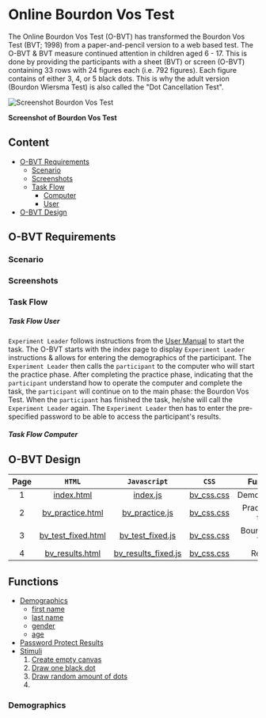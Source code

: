 # Online Bourdon Vos Test

The Online Bourdon Vos Test (O-BVT) has transformed the Bourdon Vos Test (BVT; 1998) from a paper-and-pencil version to a web based test. The O-BVT & BVT measure continued attention in children aged 6 - 17. This is done by providing the participants with a sheet (BVT) or screen (O-BVT) containing 33 rows with 24 figures each (i.e. 792 figures). Each figure contains of either 3, 4, or 5 black dots. This is why the adult version (Bourdon Wiersma Test) is also called the "Dot Cancellation Test". 

![Screenshot Bourdon Vos Test](/Users/Sally/Documents/Universiteit/Master/9-Programming_NextStep/BourdonWiersma.png)

**Screenshot of Bourdon Vos Test**

## Content
* [O-BVT Requirements](#requirements)
	+ [Scenario](#scenario)
    + [Screenshots](#screenshots)
    + [Task Flow](#taskflow)
    	+ [Computer](#taskflowcomp)
        + [User](#taskflowuser)
* [O-BVT Design](#design)



<H2 id="requirements"> O-BVT Requirements </H2>

<H3 id="scenario"> Scenario </H3>

<H3 id="screenshots"> Screenshots </H3>

<H3 id="taskflow"> Task Flow </H3>

<H5 id="taskflowuser"> Task Flow User </H3>

`Experiment Leader` follows instructions from the [User Manual](https://github.com/SHogenboom/BourdonVosTest/blob/master/UserManual.docx) to start the task. The O-BVT starts with the index page to display `Experiment Leader` instructions & allows for entering the demographics of the participant. The `Experiment Leader` then calls the `participant` to the computer who will start the practice phase. After completing the practice phase, indicating that the `participant` understand how to operate the computer and complete the task, the `participant` will continue on to the  main phase: the Bourdon Vos Test. When the `participant` has finished the task, he/she will call the `Experiment Leader` again. The `Experiment Leader` then has to enter the pre-specified password to be able to access the participant's results.

<H5 id="taskflowcomp"> Task Flow Computer </H3>

<H2 id="design"> O-BVT Design </H2>




| Page |`HTML` | `Javascript` | `CSS` | Function|
|:----:|:-----:|:------------:|:-----:|:-------:|
|1|[index.html](https://github.com/SHogenboom/BourdonVosTest/blob/master/index.html)|[index.js](https://github.com/SHogenboom/BourdonVosTest/blob/master/index.js)|[bv\_css.css](https://github.com/SHogenboom/BourdonVosTest/blob/master/bv_css.css)|Demograhpics|
|2|[bv\_practice.html](https://github.com/SHogenboom/BourdonVosTest/blob/master/bv_practice.html)|[bv\_practice.js](https://github.com/SHogenboom/BourdonVosTest/blob/master/bv_practice.js)|[bv\_css.css](https://github.com/SHogenboom/BourdonVosTest/blob/master/bv_css.css)| Practice the task|
|3|[bv_test_fixed.html](https://github.com/SHogenboom/BourdonVosTest/blob/master/bv_test_fixed.html)|[bv_test_fixed.js](https://github.com/SHogenboom/BourdonVosTest/blob/master/bv_test_fixed.js)|[bv\_css.css](https://github.com/SHogenboom/BourdonVosTest/blob/master/bv_css.css)| Bourdon Vos Test|
|4|[bv\_results.html](https://github.com/SHogenboom/BourdonVosTest/blob/master/bv_results.html)|[bv\_results_fixed.js](https://github.com/SHogenboom/BourdonVosTest/blob/master/bv_results_fixed.js)|[bv\_css.css](https://github.com/SHogenboom/BourdonVosTest/blob/master/bv_css.css)|Results


## Functions
* [Demographics](#demographics)
	+ [first name](#firstname)
    + [last name](#lastname)
    + [gender](#gender)
    + [age](#age)
* [Password Protect Results](#passwordprotection)
* [Stimuli](#stimuli)
	1. [Create empty canvas](#createcanvas)
    2. [Draw one black dot](#blackdot)
    3. [Draw random amount of dots](#multipledots)
    4. 
    





<h3 id="demographics"> Demographics </h5>
